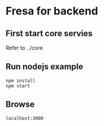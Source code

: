 # Fresa for backend

## First start core servies

Refer to ../core

## Run nodejs example
    npm install
    npm start

## Browse
    localhost:3000
